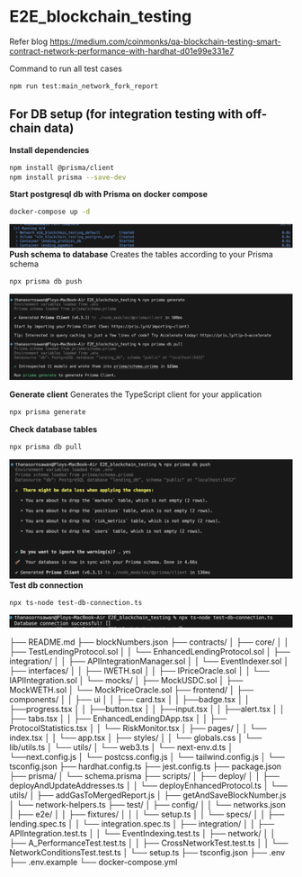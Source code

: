 # E2E_blockchain_testing

Refer blog https://medium.com/coinmonks/qa-blockchain-testing-smart-contract-network-performance-with-hardhat-d01e99e331e7

Command to run all test cases
```sh
npm run test:main_network_fork_report
```

## For DB setup (for integration testing with off-chain data)

**Install dependencies**
```sh
npm install @prisma/client
npm install prisma --save-dev
```
**Start postgresql db with Prisma on docker compose**
```sh
docker-compose up -d
```

![db4](https://github.com/Thanasornsawan/E2E_blockchain_testing/blob/main/pictures/db_set4.png?raw=true)
**Push schema to database**
Creates the tables according to your Prisma schema
```sh
npx prisma db push
```
![db2](https://github.com/Thanasornsawan/E2E_blockchain_testing/blob/main/pictures/db_set2.png?raw=true)

**Generate client**
Generates the TypeScript client for your application
```sh
npx prisma generate
```
**Check database tables**
```sh
npx prisma db pull
```

![db3](https://github.com/Thanasornsawan/E2E_blockchain_testing/blob/main/pictures/db_set3.png?raw=true)
**Test db connection**
```sh
npx ts-node test-db-connection.ts
```

![db1](https://github.com/Thanasornsawan/E2E_blockchain_testing/blob/main/pictures/db_set1.png?raw=true)


├── README.md
├── blockNumbers.json
├── contracts/
│   ├── core/
│   │   ├── TestLendingProtocol.sol
│   │   └── EnhancedLendingProtocol.sol
│   ├── integration/
│   │   ├── APIIntegrationManager.sol
│   │   └── EventIndexer.sol
│   ├── interfaces/
│   │   ├── IWETH.sol
│   │   ├── IPriceOracle.sol
│   │   └── IAPIIntegration.sol
│   └── mocks/
│       ├── MockUSDC.sol
│       ├── MockWETH.sol
│       └── MockPriceOracle.sol
├── frontend/
│   ├── components/
│   │   ├── ui
│   │       ├── card.tsx
│   │       ├──badge.tsx
│   │       ├──progress.tsx
│   │       ├──button.tsx
│   │       ├──input.tsx
│   │       ├──alert.tsx
│   │       ├── tabs.tsx
│   │   ├── EnhancedLendingDApp.tsx
│   │   ├── ProtocolStatistics.tsx
│   │   └── RiskMonitor.tsx
│   ├── pages/
│   │   └── index.tsx
│   │   └── app.tsx
│   ├── styles/
│   │   └── globals.css
│   └── lib/utils.ts
│   └── utils/
│       └── web3.ts
│   └── next-env.d.ts
│   └──next.config.js
│   └── postcss.config.js
│   └── tailwind.config.js
│   └── tsconfig.json
├── hardhat.config.ts
├── jest.config.ts
├── package.json
├── prisma/
│   └── schema.prisma
├── scripts/
│   ├── deploy/
│   │   ├── deployAndUpdateAddresses.ts
│   │   └── deployEnhancedProtocol.ts
│   └── utils/
│       ├── addGasToMergedReport.js
│       ├── getAndSaveBlockNumber.js
│       └── network-helpers.ts
├── test/
│   ├── config/
│   │   └── networks.json
│   ├── e2e/
│   │   ├── fixtures/
│   │   │   └── setup.ts
│   │   └── specs/
│   │       ├── lending.spec.ts
│   │       └── integration.spec.ts
│   ├── integration/
│   │   ├── APIIntegration.test.ts
│   │   └── EventIndexing.test.ts
│   ├── network/
│   │   ├── A_PerformanceTest.test.ts
│   │   ├── CrossNetworkTest.test.ts
│   │   └── NetworkConditionsTest.test.ts
│   └── setup.ts
├── tsconfig.json
├── .env
├── .env.example
└── docker-compose.yml